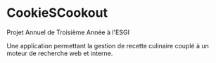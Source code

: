 # CookieSCookout
Projet Annuel de Troisième Année à l'ESGI

Une application permettant la gestion de recette culinaire couplé à un moteur de recherche web et interne.

